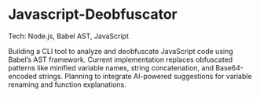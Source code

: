 # Javascript-Deobfuscator
Tech: Node.js, Babel AST, JavaScript


Building a CLI tool to analyze and deobfuscate JavaScript code using Babel’s AST framework. Current implementation replaces obfuscated patterns like minified variable names, string concatenation, and Base64-encoded strings. Planning to integrate AI-powered suggestions for variable renaming and function explanations.
